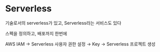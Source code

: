 # Serverless

기술로서의 serverless가 있고, Serverless라는 서비스도 있다

스펙을 정의하고, 배포까지 한번에

AWS IAM → Serverless 사용자 권한 설정 → Key → Serverless 프로젝트 생성